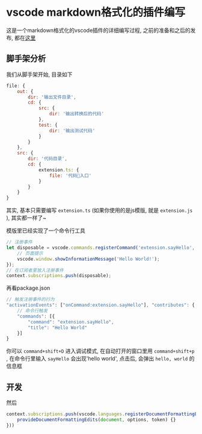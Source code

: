 # vscode markdown格式化的插件编写

这是一个markdown格式化的vscode插件的详细编写过程, 之前的准备和之后的发布, 都在[这里]()

## 脚手架分析

我们从脚手架开始, 目录如下

``` js
file: {
    out: {
        dir: '输出文件目录',
        cd: {
            src: {
                dir: '输出转换后的代码'
            },
            test: {
                dir: '输出测试代码'
            }
        }
    },
    src: {
        dir: '代码目录',
        cd: {
            extension.ts: {
                file: '代码入口'
            }
        }
    }
}
```

其实, 基本只需要编写 `extension.ts` (如果你使用的是js模版, 就是 `extension.js` ), 其实都一样了~

模版里已经实现了一个命令行工具

``` js
// 注册事件
let disposable = vscode.commands.registerCommand('extension.sayHello', () => {
    // 页面提示
    vscode.window.showInformationMessage('Hello World!');
});
// 在订阅者里放入注册事件
context.subscriptions.push(disposable);
```

再看package.json

``` js
// 触发注册事件的行为
"activationEvents": ["onCommand:extension.sayHello"], "contributes": {
    // 命令行触发
    "commands": [{
        "command": "extension.sayHello",
        "title": "Hello World"
    }]
}
```

你可以 `command+shift+D` 进入调试模式, 在自动打开的窗口里用 `command+shift+p` , 在命令行里输入 `sayHello` 会出现'hello world', 点击后, 会弹出 `hello, world` 的信息框 

## 开发

然后

``` js
context.subscriptions.push(vscode.languages.registerDocumentFormattingEditProvider('markdown', {
    provideDocumentFormattingEdits(document, options, token) {}
}))
```

